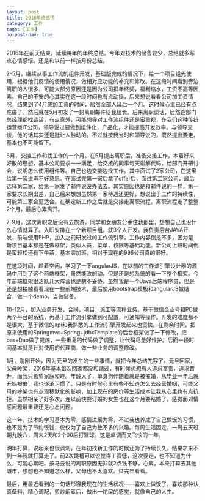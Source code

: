 ```yaml
---
layout: post
title: 2016年终感悟
category: 工作
tags: [工作]
no-post-nav: true
---
```


2016年在前天结束，延续每年的年终总结。今年对技术的储备较少，总结就多写点心情感悟。还是和以前一样按月份总结。

2-5月，继续从事工作流的组件开发，基础版完成的情况下，给一个项目组先使用，根据他们反馈的使用情况，做相对应功能的补充和修改。在这段时间看到旁边离职的人很多，可能大部分原因还是因为公司扣年终奖，福利缩水，工资不高等因素。自己的不安的心其实在这一段时间也有点动摇，后来想说看看公司加工资情况，结果到了4月底加工资的时间，居然全部人延后一个月。这时候心里已经有点疙瘩了。然后就在5月初发了一封离职邮件给我组长。后来离职谈话，居然连部门总经理都找谈话，有点意外，可能领导对工作流组件还是蛮重视，在我们这种传统运营商IT公司，领导说过要做到组件化，产品化，才能提高开发效率。与领导交谈，他的话其实还是挺让人触动的。不过就按我当时和领导说的，既然提出要走，基本也不可能留下。

6月，交接工作和找工作的一个月。在5月提出离职后，准备交接工作，本着好来好散的思想，基本公司要求一一满足，给交接的同事每天讲解代码，给部门开研讨会，说明怎么使用组件等。自己也边交接边找工作。其中面试了2家公司，在这里给第一家说声不好意思。在面试完第一家后拿了offer后，面试第二家公司，最后选择第二家，给第一家发了邮件说没办法去。其实原因也是和邮件说的一样，第一家要求长期出差，自己后来想想虽然第一家待遇还更好，想说出于工作的持续性，可能第二家会更适合。在确定新工作之后就是交接走离职流程。离职流程走了整整2个月，最后心累离开。

7-9月，这次离职之后没有去旅游，同学和女朋友分手住我那里，想想自己也没什么心情就算了。入职安排在一个新项目组，就3个人开发。我负责后台JAVA开发，前端使用PHP，加入之前研发过的工作流引擎。工作内容倒是不多，因为是新项目基本都是在做框架，类似人员，菜单，权限等基础功能。新公司上班时间倒是蛮轻松还有下午茶，基本零加班，相对于现在的996公司真的很好。

在这段时间，趁着空闲，学习了一下angularJS，在以前的工作流引擎设计器的源码中用到了这个前端框架，虽然能改的动，但是还是想系统的看一下整个框架。今年前端框架很活跃几大阵营也是胡不妥协，虽然我是一个Java后端程序员，但是还是想接触看看现在一些前端技术，最后使用bootstrap模板和angularJS做结合，做一个demo，当做储备。

10-12月，加入业务开发，合同，项目，派工等流程业务。基于微信企业号和PC做两个平台的系统，再基于工作流引擎做到可配置，可通知等操作。开发的难度都不是很大，基于微信的api和我熟悉的工作流引擎开发起来也蛮快。在剩余时间，把原来使用的Springmvc+Spring+jdbcTemplate的后台框架做了一下修改，把baseDao做了提炼，一些重复的代码做了调整，让代码尽量好维护。后面一段时间基本就是针对使用的代理商，做一些业务的调整修改。

1月，刚刚开始，因为元旦的发生的一些事情，就把今年总结先写了。元旦回家，父母吵架，2016年基本每次回家都没和谐过，有时候想想有人追求富贵，追求晋升，而我只希望家庭和睦。年龄大了，单身狗伴随着就是被催婚，从毕业一年后就开始被催，我也逐渐习惯了。只是有时候心里有些不知道怎么去经营婚姻，可能父母的吵架也有点潜移默化的影响，加上现在的房价等生活成本让我从心里也有点抗拒。虽然相亲了好多次，连以前快要订婚的女生也在这个月要结婚了。感觉面对情感问题最重要还是心态问题。

这一年，技术的学习基本为零，感情进展为零，不过我也养成了自己做饭的习惯，也不是为了节约饭钱，仅仅为了自己为数不多的兴趣。每周生活固定，一周五天班朝九晚六，周末2天和2个00后打篮球。这是单调而又飞快的一年。


明年打算，说起来也很讽刺，在年初找新工作的时候还为了持续长久，结果才来不到一年我就打算走了。前2次跳槽可以说觉得工资低，这次要走，也不知道为什么，可能心累吧。按马云说的离职原因无非就2点钱不够，心累。本来打算去其他城市，想想也不知道怎么样，父母也不太喜欢。过完年看看。


最后，用最近看到的一句话形容我现在的生活状况——喜欢上做饭了，喜欢那种认真备料，精心调配，煎炒焖煮后，做出一坨屎的感觉，就像自己的人生。



